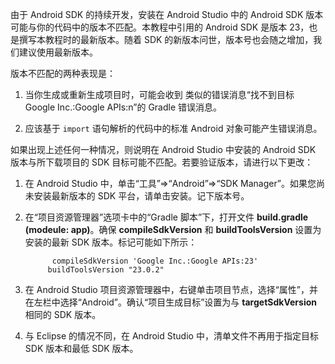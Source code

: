 由于 Android SDK 的持续开发，安装在 Android Studio 中的 Android SDK 版本可能与你的代码中的版本不匹配。本教程中引用的 Android SDK 是版本 23，也是撰写本教程时的最新版本。随着 SDK 的新版本问世，版本号也会随之增加，我们建议使用最新版本。

版本不匹配的两种表现是：

1. 当你生成或重新生成项目时，可能会收到 类似的错误消息“找不到目标 Google Inc.:Google APIs:n”的 Gradle 错误消息。

2. 应该基于 `import` 语句解析的代码中的标准 Android 对象可能产生错误消息。

如果出现上述任何一种情况，则说明在 Android Studio 中安装的 Android SDK 版本与所下载项目的 SDK 目标可能不匹配。若要验证版本，请进行以下更改：

1. 在 Android Studio 中，单击“工具”=>“Android”=>“SDK Manager”。如果您尚未安装最新版本的 SDK 平台，请单击安装。记下版本号。

2. 在“项目资源管理器”选项卡中的“Gradle 脚本”下，打开文件 **build.gradle (modeule: app)**。确保 **compileSdkVersion** 和 **buildToolsVersion** 设置为安装的最新 SDK 版本。标记可能如下所示：
 
             compileSdkVersion 'Google Inc.:Google APIs:23'
            buildToolsVersion "23.0.2"
    
3. 在 Android Studio 项目资源管理器中，右键单击项目节点，选择“属性”，并在左栏中选择“Android”。确认“项目生成目标”设置为与 **targetSdkVersion** 相同的 SDK 版本。

4. 与 Eclipse 的情况不同，在 Android Studio 中，清单文件不再用于指定目标 SDK 版本和最低 SDK 版本。

<!---HONumber=Mooncake_0919_2016-->